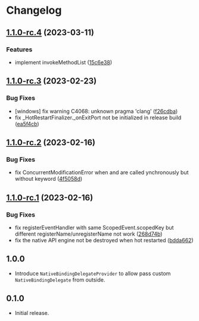 # Changelog

## [1.1.0-rc.4](https://github.com/AgoraIO-Extensions/iris_method_channel_flutter/compare/1.1.0-rc.3...1.1.0-rc.4) (2023-03-11)


### Features

* implement invokeMethodList ([15c6e38](https://github.com/AgoraIO-Extensions/iris_method_channel_flutter/commit/15c6e3855c1a3bdfbd51101bcbda5a1b36a2c98b))

## [1.1.0-rc.3](https://github.com/AgoraIO-Extensions/iris_method_channel_flutter/compare/1.1.0-rc.2...1.1.0-rc.3) (2023-02-23)


### Bug Fixes

* [windows] fix warning C4068: unknown pragma 'clang' ([f26cdba](https://github.com/AgoraIO-Extensions/iris_method_channel_flutter/commit/f26cdba2bfebcce9f2ed5ce25468aa6427ea400f))
* fix _HotRestartFinalizer._onExitPort not be initialized in release build ([ea5f4cb](https://github.com/AgoraIO-Extensions/iris_method_channel_flutter/commit/ea5f4cbd925e79c229d7f4013cce5d649d256990))

## [1.1.0-rc.2](https://github.com/AgoraIO-Extensions/iris_method_channel_flutter/compare/1.1.0-rc.1...1.1.0-rc.2) (2023-02-16)


### Bug Fixes

* fix ConcurrentModificationError when  and  are called ynchronously but without  keyword ([4f5058d](https://github.com/AgoraIO-Extensions/iris_method_channel_flutter/commit/4f5058d70224c8072cc8706adb4761b28cebd8fc))

## [1.1.0-rc.1](https://github.com/AgoraIO-Extensions/iris_method_channel_flutter/compare/1.0.0...1.1.0-rc.1) (2023-02-16)


### Bug Fixes

* fix registerEventHandler with same ScopedEvent.scopedKey but different registerName/unregisterName not work ([268d74b](https://github.com/AgoraIO-Extensions/iris_method_channel_flutter/commit/268d74b1f1326dd68bc12723859159f43f5b79e6))
* fix the native API engine not be destroyed when hot restarted ([bdda662](https://github.com/AgoraIO-Extensions/iris_method_channel_flutter/commit/bdda6626de1434f5e26d12369d0fc570d7d582a6))

## 1.0.0

* Introduce `NativeBindingDelegateProvider` to allow pass custom `NativeBindingDelegate` from outside.

## 0.1.0

* Initial release.